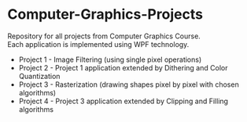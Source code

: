 # Computer-Graphics-Projects
Repository for all projects from Computer Graphics Course.\
Each application is implemented using WPF technology.

- Project 1 - Image Filtering (using single pixel operations)
- Project 2 - Project 1 application extended by Dithering and Color Quantization
- Project 3 - Rasterization (drawing shapes pixel by pixel with chosen algorithms)
- Project 4 - Project 3 application extended by Clipping and Filling algorithms
